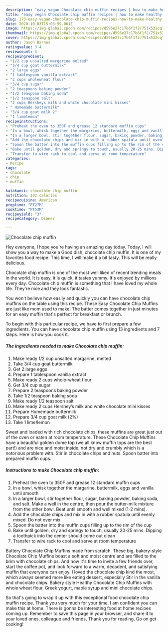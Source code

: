 ```yaml
---
description: "easy vegan Chocolate chip muffin recipes | how to make healthy Chocolate chip muffin"
title: "easy vegan Chocolate chip muffin recipes | how to make healthy Chocolate chip muffin"
slug: 173-easy-vegan-chocolate-chip-muffin-recipes-how-to-make-healthy-chocolate-chip-muffin
date: 2020-10-03T15:03:59.061Z
image: https://img-global.cpcdn.com/recipes/d595e27c17b6f1f2/751x532cq70/chocolate-chip-muffin-recipe-main-photo.jpg
thumbnail: https://img-global.cpcdn.com/recipes/d595e27c17b6f1f2/751x532cq70/chocolate-chip-muffin-recipe-main-photo.jpg
cover: https://img-global.cpcdn.com/recipes/d595e27c17b6f1f2/751x532cq70/chocolate-chip-muffin-recipe-main-photo.jpg
author: Jason Barnes
ratingvalue: 3.4
reviewcount: 3
recipeingredient:
- "1/2 cup unsalted margarine melted"
- "3/4 cup goat buttermilk"
- "2 large eggs"
- "1 tablespoon vanilla extract"
- "2 cups wholewheat flour"
- "3/4 cup sugar"
- "2 teaspoons baking powder"
- "1/2 teaspoon baking soda"
- "1/2 teaspoon salt"
- "2 cups Hersheys milk and white chocolate mini kisses"
- " Homemade buttermilk"
- "3/4 cup goat milk 2"
- "1 limelemon"
recipeinstructions:
- "Preheat the oven to 350F and grease 12 standard muffin cups"
- "In a bowl, whisk together the margarine, buttermilk, eggs and vanilla until smooth"
- "In a larger bowl, stir together flour, sugar, baking powder, baking soda, and salt. Make a well in the centre, then pour the butter-milk mixture from the other bowl. Beat until smooth and well mixed (1-2 mins)."
- "Add the chocolate chips and mix in with a rubber spatula until evenly mixed. Do not over mix"
- "Spoon the batter into the muffin cups filling up to the rim of the cup"
- "Bake until golden, dry and springy to touch, usually 20-25 mins. Dipping a toothpick into the center should come out clean"
- "Transfer to wire rack to cool and serve at room temperature"
categories:
- Recipe
tags:
- chocolate
- chip
- muffin

katakunci: chocolate chip muffin 
nutrition: 102 calories
recipecuisine: American
preptime: "PT27M"
cooktime: "PT53M"
recipeyield: "3"
recipecategory: Dinner

---
```



![Chocolate chip muffin](https://img-global.cpcdn.com/recipes/d595e27c17b6f1f2/751x532cq70/chocolate-chip-muffin-recipe-main-photo.jpg)

Hey everyone, I hope you're having an amazing day today. Today, I will show you a way to make a Good dish, chocolate chip muffin. It is one of my favorites food recipe. This time, I will make it a bit tasty. This will be really delicious.

Chocolate chip muffin is one of the most well liked of recent trending meals in the world. It is easy, it is quick, it tastes yummy. It's enjoyed by millions every day. Chocolate chip muffin is something that I have loved my whole life. They're nice and they look fantastic.

You won&#39;t believe how easily and quickly you can have chocolate chip muffins on the table using this recipe. These Easy Chocolate Chip Muffins are just like mom used to make! The batter comes together in just minutes for an easy muffin that&#39;s perfect for breakfast or brunch.


To begin with this particular recipe, we have to first prepare a few ingredients. You can have chocolate chip muffin using 13 ingredients and 7 steps. Here is how you cook it.

<!--inarticleads1-->

##### The ingredients needed to make Chocolate chip muffin:

1. Make ready 1/2 cup unsalted margarine, melted
1. Take 3/4 cup goat buttermilk
1. Get 2 large eggs
1. Prepare 1 tablespoon vanilla extract
1. Make ready 2 cups whole-wheat flour
1. Get 3/4 cup sugar
1. Prepare 2 teaspoons baking powder
1. Take 1/2 teaspoon baking soda
1. Make ready 1/2 teaspoon salt
1. Make ready 2 cups Hershey’s milk and white chocolate mini kisses
1. Prepare  Homemade buttermilk
1. Prepare 3/4 cup goat milk (2%)
1. Take 1 lime/lemon


Sweet and loaded with rich chocolate chips, these muffins are great just out of the oven or eaten at room temperature. These Chocolate Chip Muffins have a beautiful golden dome top (we all know muffin tops are the best part!) and are nice and moist inside, not dry and crumbly which is a notorious problem with. Stir in chocolate chips and nuts. Spoon batter into prepared muffin cups. 

<!--inarticleads2-->

##### Instructions to make Chocolate chip muffin:

1. Preheat the oven to 350F and grease 12 standard muffin cups
1. In a bowl, whisk together the margarine, buttermilk, eggs and vanilla until smooth
1. In a larger bowl, stir together flour, sugar, baking powder, baking soda, and salt. Make a well in the centre, then pour the butter-milk mixture from the other bowl. Beat until smooth and well mixed (1-2 mins).
1. Add the chocolate chips and mix in with a rubber spatula until evenly mixed. Do not over mix
1. Spoon the batter into the muffin cups filling up to the rim of the cup
1. Bake until golden, dry and springy to touch, usually 20-25 mins. Dipping a toothpick into the center should come out clean
1. Transfer to wire rack to cool and serve at room temperature


Buttery Chocolate Chip Muffins made from scratch. These big, bakery-style Chocolate Chip Muffins boast a soft and moist centre and are filled to the brim with chocolate chips. And now it&#39;s time to invite a few friends over, start the coffee pot, and look forward to a warm, decadent, and satisfying muffin that everyone can enjoy. I loved the chocolate chip kind the most, which always seemed more like eating dessert, especially Stir in the vanilla and chocolate chips. Bakery style Healthy Chocolate Chip Muffins with whole wheat flour, Greek yogurt, maple syrup and mini chocolate chips. 

So that's going to wrap it up with this exceptional food chocolate chip muffin recipe. Thank you very much for your time. I am confident you can make this at home. There is gonna be interesting food at home recipes coming up. Remember to save this page in your browser, and share it to your loved ones, colleague and friends. Thank you for reading. Go on get cooking!
